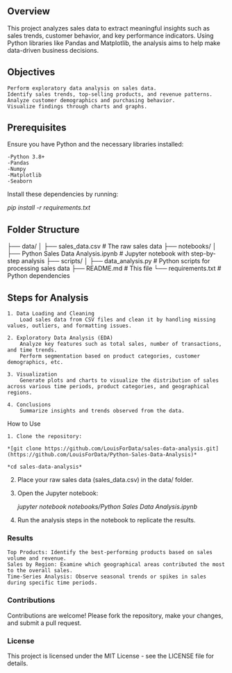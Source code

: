 ## Overview

This project analyzes sales data to extract meaningful insights such as sales trends, customer behavior, and key performance indicators. Using Python libraries like Pandas and Matplotlib, the analysis aims to help make data-driven business decisions.
## Objectives

    Perform exploratory data analysis on sales data.
    Identify sales trends, top-selling products, and revenue patterns.
    Analyze customer demographics and purchasing behavior.
    Visualize findings through charts and graphs.

## Prerequisites

Ensure you have Python and the necessary libraries installed:

    -Python 3.8+
    -Pandas
    -Numpy
    -Matplotlib
    -Seaborn

Install these dependencies by running:

*pip install -r requirements.txt*

## Folder Structure

├── data/
│   ├── sales_data.csv              # The raw sales data
├── notebooks/
│   ├── Python Sales Data Analysis.ipynb  # Jupyter notebook with step-by-step analysis
├── scripts/
│   ├── data_analysis.py            # Python scripts for processing sales data
├── README.md                       # This file
└── requirements.txt                # Python dependencies

## Steps for Analysis

    1. Data Loading and Cleaning
        Load sales data from CSV files and clean it by handling missing values, outliers, and formatting issues.

    2. Exploratory Data Analysis (EDA)
        Analyze key features such as total sales, number of transactions, and time trends.
        Perform segmentation based on product categories, customer demographics, etc.

    3. Visualization
        Generate plots and charts to visualize the distribution of sales across various time periods, product categories, and geographical regions.

    4. Conclusions
        Summarize insights and trends observed from the data.

How to Use

    
    1. Clone the repository:
    
    *[git clone https://github.com/LouisForData/sales-data-analysis.git](https://github.com/LouisForData/Python-Sales-Data-Analysis)*
    
    *cd sales-data-analysis*

  2. Place your raw sales data (sales_data.csv) in the data/ folder.

  3. Open the Jupyter notebook:
     
     *jupyter notebook notebooks/Python Sales Data Analysis.ipynb*
  4. Run the analysis steps in the notebook to replicate the results.

### Results

    Top Products: Identify the best-performing products based on sales volume and revenue.
    Sales by Region: Examine which geographical areas contributed the most to the overall sales.
    Time-Series Analysis: Observe seasonal trends or spikes in sales during specific time periods.

### Contributions

Contributions are welcome! Please fork the repository, make your changes, and submit a pull request.

### License

This project is licensed under the MIT License - see the LICENSE file for details.
